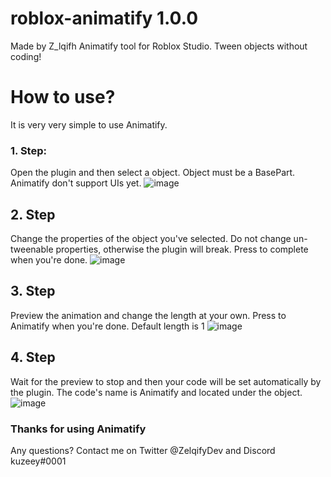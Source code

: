 # roblox-animatify 1.0.0
Made by Z_lqifh
Animatify tool for Roblox Studio. Tween objects without coding!

# How to use?

It is very very simple to use Animatify. 

### 1. Step:
Open the plugin and then select a object.
Object must be a BasePart. Animatify don't support UIs yet.
![image](https://user-images.githubusercontent.com/82947366/227980341-957c36cd-f5c7-4a15-a9b2-4c4add6d1ed6.png)

## 2. Step

Change the properties of the object you've selected. Do not change un-tweenable properties, otherwise the plugin will break. Press to complete when you're done.
![image](https://user-images.githubusercontent.com/82947366/227980727-bb6d6420-0f04-4a9f-ab49-466914abf681.png)

## 3. Step

Preview the animation and change the length at your own. Press to Animatify when you're done. Default length is 1
![image](https://user-images.githubusercontent.com/82947366/227981084-e29a66e3-0c78-4a2a-8ba9-51ee7028480d.png)

## 4. Step

Wait for the preview to stop and then your code will be set automatically by the plugin. The code's name is Animatify and located under the object.
![image](https://user-images.githubusercontent.com/82947366/227981453-614768a3-6b53-4ea7-b3da-0df1a4d02b1c.png)


### Thanks for using Animatify
Any questions? Contact me on Twitter @ZelqifyDev and Discord kuzeey#0001


